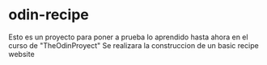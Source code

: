 # odin-recipe

Esto es un proyecto para poner a prueba lo aprendido hasta ahora en el curso de "TheOdinProyect"
Se realizara la construccion de un basic recipe website
